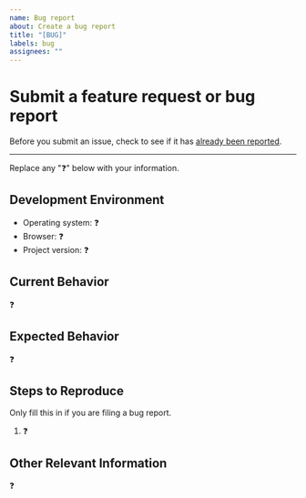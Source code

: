 ```yaml
---
name: Bug report
about: Create a bug report
title: "[BUG]"
labels: bug
assignees: ""
---
```


# Submit a feature request or bug report

Before you submit an issue, check to see if it has [already been reported][1].

---

Replace any ":question:" below with your information.

## Development Environment

- Operating system: :question:
- Browser: :question:
- Project version: :question:

## Current Behavior

:question:

## Expected Behavior

:question:

## Steps to Reproduce

Only fill this in if you are filing a bug report.

1. :question:

## Other Relevant Information

:question:

[1]: https://github.com/Zastinian/HedystiaMD/issues
